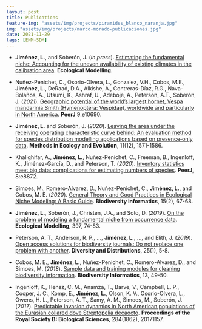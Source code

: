 ```yaml
--- 
layout: post
title: Publications
feature-img: "assets/img/projects/piramides_blanco_naranja.jpg"
img: "assets/img/projects/marco-morado-publicaciones.jpg"
date: 2021-11-29
tags: [ENM-SDM]
---
```


* **Jiménez, L.**, and Soberón, J. (*In press*). [Estimating the fundamental niche: Accounting for the uneven availability of existing climates in the calibration area](https://doi.org/10.1016/j.ecolmodel.2021.109823). **Ecological Modelling**.

* Nuñez-Penichet, C., Osorio-Olvera, L., Gonzalez, V.H., Cobos, M.E., **Jiménez, L.**, DeRaad, D.A., Alkishe, A., Contreras-Díaz, R.G., Nava-Bolaños, A., Utsumi, K., Ashraf, U., Adeboje, A., Peterson, A.T., Soberón, J. (*2021*). [Geographic potential of the world’s largest hornet, Vespa mandarinia Smith (Hymenoptera: Vespidae), worldwide and particularly in North America](https://doi.org/10.7717/peerj.10690). **PeerJ** 9:e10690.

* **Jiménez, L.** and Soberón, J. (*2020*). [Leaving the area under the receiving operating characteristic curve behind: An evaluation method for species distribution modelling applications based on presence‐only data](https://doi.org/10.1111/2041-210X.13479). **Methods in Ecology and Evolution**, 11(12), 1571-1586.

* Khalighifar, A., **Jiménez, L.**, Nuñez-Penichet, C., Freeman, B., Ingenloff, K., Jiménez-García, D., and Peterson, T. (*2020*). [Inventory statistics meet big data: complications for estimating numbers of species](https://doi.org/10.7717/peerj.8872). **PeerJ**, 8:e8872.

* Simoes, M., Romero-Alvarez, D., Nuñez-Penichet, C., **Jiménez, L.**, and Cobos, M. E. (*2020*). [General Theory and Good Practices in Ecological Niche Modeling: A Basic Guide](https://doi.org/10.17161/bi.v15i2.13376). **Biodiversity Informatics**, 15(2), 67-68.

* **Jiménez, L.**, Soberón, J., Christen, J.A., and Soto, D. (*2019*). [On the problem of modeling a fundamental niche from occurrence data](https://doi.org/10.1016/j.ecolmodel.2019.01.020). **Ecological Modelling**, 397, 74-83.

* Peterson, A. T., Anderson, R. P., ..., **Jiménez, L.**, ..., and Elith, J. (*2019*). [Open access solutions for biodiversity journals: Do not replace one problem with another](https://doi.org/10.1111/ddi.12888). **Diversity and Distributions**, 25(1), 5-8.

* Cobos, M. E., **Jiménez, L.**, Nuñez-Penichet, C., Romero-Alvarez, D., and Simoes, M. (*2018*). [Sample data and training modules for cleaning biodiversity information](https://doi.org/10.17161/bi.v13i0.7600). **Biodiversity Informatics**, 13, 49-50.

* Ingenloff, K., Hensz, C. M., Anamza, T., Barve, V., Campbell, L. P., Cooper, J. C., Komp, E., **Jiménez, L.**, Olson, K. V., Osorio-Olvera, L., Owens, H. L., Peterson, A. T., Samy, A. M., Simoes, M., Soberón, J. (*2017*). [Predictable invasion dynamics in North American populations of the Eurasian collared dove Streptopelia decaocto](https://doi.org/10.1098/rspb.2017.1157). **Proceedings of the Royal Society B: Biological Sciences**, 284(1862), 20171157.